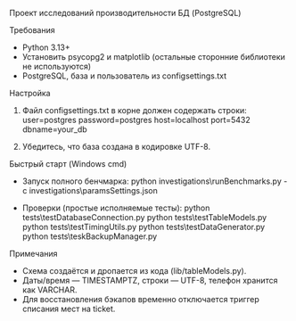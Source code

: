 Проект исследований производительности БД (PostgreSQL)

Требования
- Python 3.13+
- Установить psycopg2 и matplotlib (остальные сторонние библиотеки не используются)
- PostgreSQL, база и пользователь из configsettings.txt

Настройка
1) Файл configsettings.txt в корне должен содержать строки:
   user=postgres
   password=postgres
   host=localhost
   port=5432
   dbname=your_db

2) Убедитесь, что база создана в кодировке UTF-8.

Быстрый старт (Windows cmd)
- Запуск полного бенчмарка:
  python investigations\runBenchmarks.py -c investigations\paramsSettings.json

- Проверки (простые исполняемые тесты):
  python tests\testDatabaseConnection.py
  python tests\testTableModels.py
  python tests\testTimingUtils.py
  python tests\testDataGenerator.py
  python tests\teskBackupManager.py

Примечания
- Схема создаётся и дропается из кода (lib/tableModels.py).
- Даты/время — TIMESTAMPTZ, строки — UTF-8, телефон хранится как VARCHAR.
- Для восстановления бэкапов временно отключается триггер списания мест на ticket.

